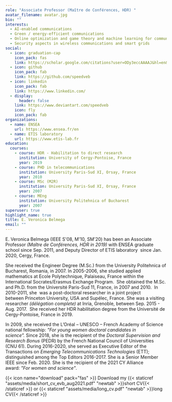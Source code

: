 ```yaml
---
role: "Associate Professor (Maître de Conférences, HDR) "
avatar_filename: avatar.jpg
bio: ""
interests:
  - AI-enabled communications
  - Green / energy-efficient communications
  - Online optimization and game theory and machine learning for communications
  - Security aspects in wireless communications and smart grids
social:
  - icon: graduation-cap
    icon_pack: fas
    link: https://scholar.google.com/citations?user=ODy3eccAAAAJ&hl=en&oi=ao
  - icon: github
    icon_pack: fab
    link: https://github.com/speedveb
  - icon: linkedin
    icon_pack: fab
    link: https://www.linkedin.com/
  - display:
      header: false
    link: https://www.deviantart.com/speedveb
    icon: fly
    icon_pack: fab
organizations:
  - name: ENSEA
    url: https://www.ensea.fr/en
  - name: ETIS laboratory
    url: https://www.etis-lab.fr
education:
  courses:
    - course: HDR - Habilitation to direct research
      institution: University of Cergy-Pontoise, France
      year: 2019
    - course: PHD in telecommunications
      institution: University Paris-Sud XI, Orsay, France
      year: 2010
    - course: MSc (M2R)
      institution: University Paris-Sud XI, Orsay, France
      year: 2007
    - course: MEng
      institution: University Politehnica of Bucharest
      year: 2007
superuser: true
highlight_name: true
title: E. Veronica Belmega
email: ""
---
```

E. Veronica Belmega (IEEE S'08, M'10, SM'20) has been an Associate Professor *(Maître de Conférences, HDR in 2019)* with ENSEA graduate school since Sep. 2011, and Deputy Director of ETIS laboratory  since Jan. 2020, Cergy, France.

She received the Engineer Degree (M.Sc.) from the University Politehnica of Bucharest, Romania, in 2007. In 2005-2006, she studied applied mathematics at Ecole Polytechnique, Palaiseau, France within the International Socrates/Erasmus Exchange Program.  She obtained the M.Sc. and Ph.D. from the Université Paris-Sud 11, France, in 2007 and 2010.  In 2010-2011, she  was a post-doctoral researcher in a joint project between Princeton University, USA and Supélec, France. She was a visiting researcher *(délégation complete)* at Inria, Grenoble, between Sep. 2015 - Aug. 2017.  She received her HDR habilitation degree from the Université de Cergy-Pontoise, France in 2019.

In 2009, she received the L’Oréal – UNESCO – French Academy of Science national fellowship: *"For young women doctoral candidates in science".* Since 2018, she is the recipient of the *Doctoral Supervision and Research Bonus* (PEDR) by the French National Council of Universities (CNU 61). During 2016-2020, she served as Executive Editor of the Transactions on *Emerging Telecommunications Technologies* (ETT); distinguished among the Top Editors 2016-2017. She is a Senior Member IEEE since Feb. 2020. She is the recipient of the 2021 CY Alliance award: *"For women and science"*. 

{{< icon name="download" pack="fas" >}} Download my {{< staticref "assets/media/short_cv_evb_aug2021.pdf" "newtab" >}}short CV{{< /staticref >}} or {{< staticref "assets/media/long_cv.pdf" "newtab" >}}long CV{{< /staticref >}}
